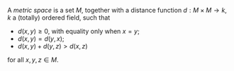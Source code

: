 A *metric space* is a set $M$, together with a distance function $d: M \times M \to k$, $k$ a (totally) ordered field, such that

- $d(x, y) \geq 0$, with equality only when $x = y$;
- $d(x, y) = d(y, x)$;
- $d(x, y) + d(y, z) > d(x, z)$

for all $x, y, z \in M$.

